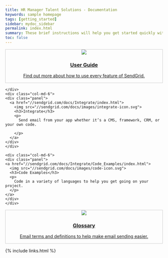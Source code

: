 ```yaml
---
title: HR Manager Talent Solutions - Documentation
keywords: sample homepage
tags: [getting_started]
sidebar: mydoc_sidebar
permalink: index.html
summary: These brief instructions will help you get started quickly with the theme. The other topics in this help provide additional information and detail about working with other aspects of this theme and Jekyll.
toc: false
---
```


<style>
.panel {
  text-align: center;
  border: 1px solid #ccc;
}
</style>


<div class="row home-list">
	<div class="col-md-6">
     <div class="panel">
     <a href="//sendgrid.com/docs/User_Guide/index.html">
        <img src="//sendgrid.com/docs/images/guide-icon.svg">
        <h3>User Guide</h3>
        <p>
          Find out more about how to use every feature of SendGrid.
        </p>
     </a>
  </div>

	</div>
	<div class="col-md-6">
    <div class="panel">
      <a href="//sendgrid.com/docs/Integrate/index.html">
        <img src="//sendgrid.com/docs/images/integrate-icon.svg">
        <h3>Integrate</h3>
        <p>
          Send email from your app whether it’s a CMS, framework, CRM, or your own code.

        </p>
      </a>
    </div>
	</div>

	<div class="col-md-6">
    <div class="panel">
    <a href="//sendgrid.com/docs/Integrate/Code_Examples/index.html">
      <img src="//sendgrid.com/docs/images/code-icon.svg">
      <h3>Code Examples</h3>
      <p>
        Code in a variety of languages to help you get going on your project.
      </p>
    </a>
    </div>
	</div>

  <div class="col-md-6">
    <div class="panel">
      <a href="//sendgrid.com/docs/Glossary/index.html">
        <img src="//sendgrid.com/docs/images/glossary-icon.svg">
        <h3>Glossary</h3>
        <p>
            Email terms and definitions to help make email sending easier.
        </p>
      </a>
    </div>
  </div>
</div>



{% include links.html %}

